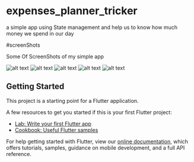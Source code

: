 # expenses_planner_tricker

a simple app using State management and help us to know how much money we spend in our day


#screenShots

Some Of ScreenShots of my simple app

![alt text](screenshots/1.png "")
![alt text](screenshots/2.png "")
![alt text](screenshots/3.png "")
![alt text](screenshots/4.png "")
![alt text](screenshots/5.png "")

## Getting Started

This project is a starting point for a Flutter application.

A few resources to get you started if this is your first Flutter project:

- [Lab: Write your first Flutter app](https://flutter.dev/docs/get-started/codelab)
- [Cookbook: Useful Flutter samples](https://flutter.dev/docs/cookbook)

For help getting started with Flutter, view our
[online documentation](https://flutter.dev/docs), which offers tutorials,
samples, guidance on mobile development, and a full API reference.


